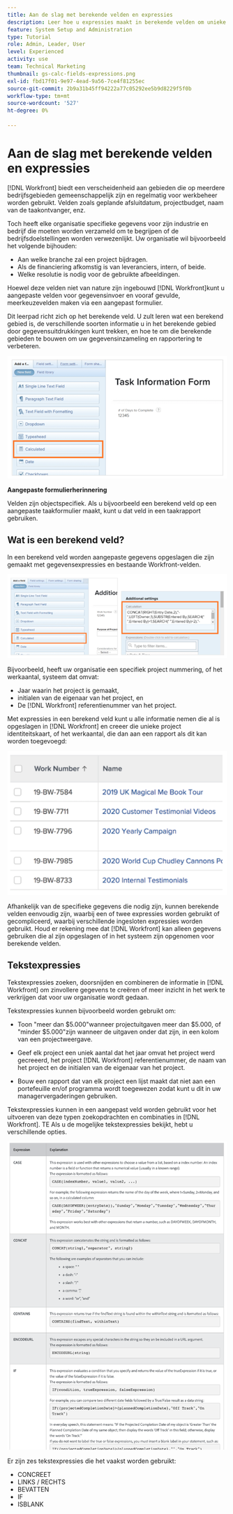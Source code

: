```yaml
---
title: Aan de slag met berekende velden en expressies
description: Leer hoe u expressies maakt in berekende velden om unieke aangepaste gegevens te verzamelen over het werk dat voor uw organisatie wordt uitgevoerd.
feature: System Setup and Administration
type: Tutorial
role: Admin, Leader, User
level: Experienced
activity: use
team: Technical Marketing
thumbnail: gs-calc-fields-expressions.png
exl-id: fbd17f01-9e97-4ead-9a56-7ce4f81255ec
source-git-commit: 2b9a31b45ff94222a77c05292ee5b9d8229f5f0b
workflow-type: tm+mt
source-wordcount: '527'
ht-degree: 0%

---
```


# Aan de slag met berekende velden en expressies

<!-- **Note**: The expression examples shown are simple and some may be mitigated by fields already supplied by  . However, the examples are used to illustrate the foundational knowledge needed in order to build expressions in Workfront.-->

[!DNL Workfront] biedt een verscheidenheid aan gebieden die op meerdere bedrijfsgebieden gemeenschappelijk zijn en regelmatig voor werkbeheer worden gebruikt. Velden zoals geplande afsluitdatum, projectbudget, naam van de taakontvanger, enz.

Toch heeft elke organisatie specifieke gegevens voor zijn industrie en bedrijf die moeten worden verzameld om te begrijpen of de bedrijfsdoelstellingen worden verwezenlijkt. Uw organisatie wil bijvoorbeeld het volgende bijhouden:

* Aan welke branche zal een project bijdragen.
* Als de financiering afkomstig is van leveranciers, intern, of beide.
* Welke resolutie is nodig voor de gebruikte afbeeldingen.

Hoewel deze velden niet van nature zijn ingebouwd [!DNL Workfront]kunt u aangepaste velden voor gegevensinvoer en vooraf gevulde, meerkeuzevelden maken via een aangepast formulier.

Dit leerpad richt zich op het berekende veld. U zult leren wat een berekend gebied is, de verschillende soorten informatie u in het berekende gebied door gegevensuitdrukkingen kunt trekken, en hoe te om die berekende gebieden te bouwen om uw gegevensinzameling en rapportering te verbeteren.

![Resourcebeheerinstellingen één pager](assets/GS01.png)

**Aangepaste formulierherinnering**

Velden zijn objectspecifiek. Als u bijvoorbeeld een berekend veld op een aangepaste taakformulier maakt, kunt u dat veld in een taakrapport gebruiken.

## Wat is een berekend veld?

In een berekend veld worden aangepaste gegevens opgeslagen die zijn gemaakt met gegevensexpressies en bestaande Workfront-velden.

![Werklastverdelingsmechanisme met gebruiksrapport](assets/GS02.png)

Bijvoorbeeld, heeft uw organisatie een specifiek project nummering, of het werkaantal, systeem dat omvat:

* Jaar waarin het project is gemaakt,
* initialen van de eigenaar van het project, en
* De [!DNL Workfront] referentienummer van het project.


Met expressies in een berekend veld kunt u alle informatie nemen die al is opgeslagen in [!DNL Workfront] en creeer die unieke project identiteitskaart, of het werkaantal, die dan aan een rapport als dit kan worden toegevoegd:

![Werklastverdelingsmechanisme met gebruiksrapport](assets/GS03.png)

Afhankelijk van de specifieke gegevens die nodig zijn, kunnen berekende velden eenvoudig zijn, waarbij een of twee expressies worden gebruikt of gecompliceerd, waarbij verschillende ingesloten expressies worden gebruikt. Houd er rekening mee dat [!DNL Workfront] kan alleen gegevens gebruiken die al zijn opgeslagen of in het systeem zijn opgenomen voor berekende velden.

## Tekstexpressies

Tekstexpressies zoeken, doorsnijden en combineren de informatie in [!DNL Workfront] om zinvollere gegevens te creëren of meer inzicht in het werk te verkrijgen dat voor uw organisatie wordt gedaan.

Tekstexpressies kunnen bijvoorbeeld worden gebruikt om:

* Toon &quot;meer dan $5.000&quot;wanneer projectuitgaven meer dan $5.000, of &quot;minder $5.000&quot;zijn wanneer de uitgaven onder dat zijn, in een kolom van een projectweergave.

* Geef elk project een uniek aantal dat het jaar omvat het project werd gecreeerd, het project  [!DNL Workfront] referentienummer, de naam van het project en de initialen van de eigenaar van het project.

* Bouw een rapport dat van elk project een lijst maakt dat niet aan een portefeuille en/of programma wordt toegewezen zodat kunt u dit in uw managervergaderingen gebruiken.

Tekstexpressies kunnen in een aangepast veld worden gebruikt voor het uitvoeren van deze typen zoekopdrachten en combinaties in [!DNL Workfront].
TE Als u de mogelijke tekstexpressies bekijkt, hebt u verschillende opties.

![Resourcebeheerinstellingen één pager](assets/TE01.png)

Er zijn zes tekstexpressies die het vaakst worden gebruikt:

* CONCREET
* LINKS / RECHTS
* BEVATTEN
* IF
* ISBLANK